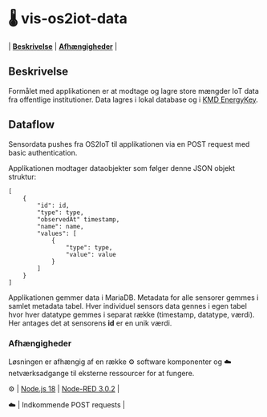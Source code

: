 # 🌡️ vis-os2iot-data
|  [**Beskrivelse**](#beskrivelse)  |  [**Afhængigheder**](#afh%C3%A6ngigheder)  |

## Beskrivelse
Formålet med applikationen er at modtage og lagre store mængder IoT data fra offentlige institutioner. Data lagres i lokal database og i [KMD EnergyKey](https://www.kmd.dk/loesninger-og-services/loesninger/energi/kmd-energykey).


## Dataflow
Sensordata pushes fra OS2IoT til applikationen via en POST request med basic authentication.

Applikationen modtager dataobjekter som følger denne JSON objekt struktur:

    [
	    {
		    "id": id,
		    "type": type,
		    "observedAt" timestamp,
		    "name": name,
		    "values": [
			    {
				    "type": type,
				    "value": value
			    }
		    ]
	    }
    ]
Applikationen gemmer data i MariaDB. Metadata for alle sensorer gemmes i samlet metadata tabel. Hver individuel sensors data gennes i egen tabel hvor hver datatype gemmes i separat række (timestamp, datatype, værdi). Her antages det at sensorens **id** er en unik værdi. 

### Afhængigheder
Løsningen er afhængig af en række :gear: software komponenter og :cloud: netværksadgange til eksterne ressourcer for at fungere.

:gear: | [Node.js 18](https://docs.npmjs.com/downloading-and-installing-node-js-and-npm)  |  [Node-RED 3.0.2](https://nodered.org/docs/getting-started/windows)  |

:cloud: | Indkommende POST requests |
